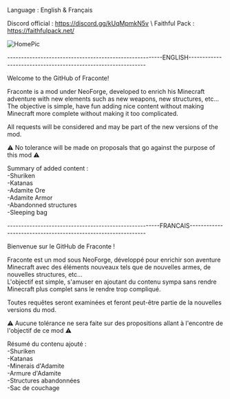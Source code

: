 Language : English & Français

Discord official : https://discord.gg/kUqMpmkN5v \ 
Faithful Pack : https://faithfulpack.net/

![HomePic](https://github.com/user-attachments/assets/a26a5e13-706e-469d-9a8d-03a72043ab93)

--------------------------------------------------------ENGLISH--------------------------------------------------------------

Welcome to the GitHub of Fraconte! 

Fraconte is a mod under NeoForge, developed to enrich his Minecraft adventure with new elements such as new weapons, new structures, etc...\
The objective is simple, have fun adding nice content without making Minecraft more complete without making it too complicated. 

All requests will be considered and may be part of the new versions of the mod. 

⚠️ No tolerance will be made on proposals that go against the purpose of this mod ⚠️

Summary of added content : \
-Shuriken\
-Katanas\
-Adamite Ore\
-Adamite Armor\
-Abandonned structures\
-Sleeping bag

-------------------------------------------------------FRANCAIS--------------------------------------------------------------

Bienvenue sur le GitHub de Fraconte ! 

Fraconte est un mod sous NeoForge, développé pour enrichir son aventure Minecraft avec des éléments nouveaux tels que de nouvelles armes, de nouvelles structures, etc...\
L'objectif est simple, s'amuser en ajoutant du contenu sympa sans rendre Minecraft plus complet sans le rendre trop compliqué. 

Toutes requêtes seront examinées et feront peut-être partie de la nouvelles versions du mod. 

⚠️ Aucune tolérance ne sera faite sur des propositions allant à l'encontre de l'objectif de ce mod ⚠️

Résumé du contenu ajouté : \
-Shuriken\
-Katanas\
-Minerais d'Adamite\
-Armure d'Adamite\
-Structures abandonnées\
-Sac de couchage
